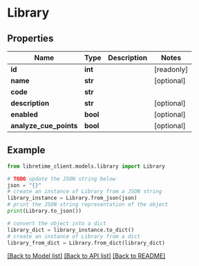 # Library


## Properties

Name | Type | Description | Notes
------------ | ------------- | ------------- | -------------
**id** | **int** |  | [readonly] 
**name** | **str** |  | [optional] 
**code** | **str** |  | 
**description** | **str** |  | [optional] 
**enabled** | **bool** |  | [optional] 
**analyze_cue_points** | **bool** |  | [optional] 

## Example

```python
from libretime_client.models.library import Library

# TODO update the JSON string below
json = "{}"
# create an instance of Library from a JSON string
library_instance = Library.from_json(json)
# print the JSON string representation of the object
print(Library.to_json())

# convert the object into a dict
library_dict = library_instance.to_dict()
# create an instance of Library from a dict
library_from_dict = Library.from_dict(library_dict)
```
[[Back to Model list]](../README.md#documentation-for-models) [[Back to API list]](../README.md#documentation-for-api-endpoints) [[Back to README]](../README.md)


